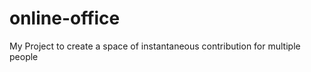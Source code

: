 online-office
=============

My Project to create a space of instantaneous contribution for multiple people